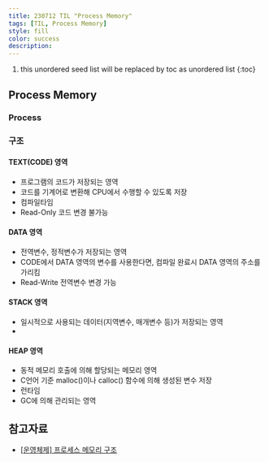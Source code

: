 ```yaml
---
title: 230712 TIL "Process Memory"
tags: [TIL, Process Memory]
style: fill
color: success
description: 
---
```


1. this unordered seed list will be replaced by toc as unordered list
{:toc}

## Process Memory

### Process

### 구조

#### TEXT(CODE) 영역
- 프로그램의 코드가 저장되는 영역
- 코드를 기계어로 변환해 CPU에서 수행할 수 있도록 저장
- 컴파일타임
- Read-Only 코드 변경 불가능

#### DATA 영역
- 전역변수, 정적변수가 저장되는 영역
- CODE에서 DATA 영역의 변수를 사용한다면, 컴파일 완료시 DATA 영역의 주소를 가리킴
- Read-Write 전역변수 변경 가능

#### STACK 영역
- 일시적으로 사용되는 데이터(지역변수, 매개변수 등)가 저장되는 영역
- 

#### HEAP 영역
- 동적 메모리 호출에 의해 할당되는 메모리 영역
- C언어 기준 malloc()이나 calloc() 함수에 의해 생성된 변수 저장
- 런타임
- GC에 의해 관리되는 영역

## 참고자료
- [[운영체제] 프로세스 메모리 구조](https://velog.io/@cchloe2311/%EC%9A%B4%EC%98%81%EC%B2%B4%EC%A0%9C-%ED%94%84%EB%A1%9C%EC%84%B8%EC%8A%A4-%EB%A9%94%EB%AA%A8%EB%A6%AC-%EA%B5%AC%EC%A1%B0)